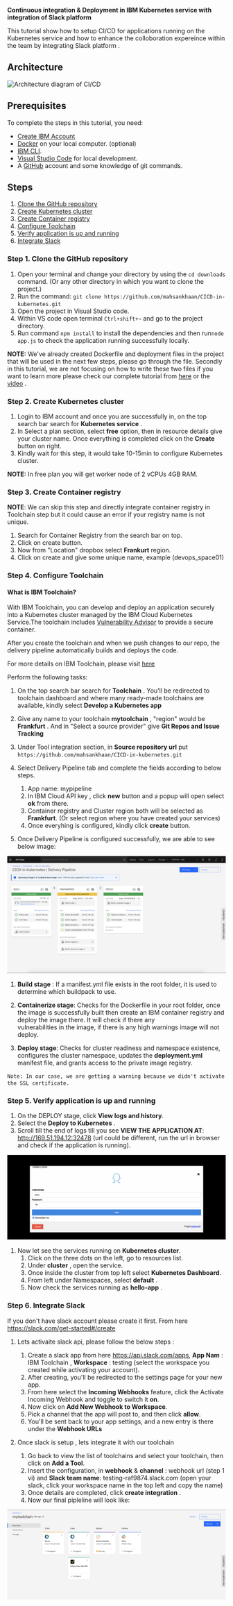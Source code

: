 **Continuous integration & Deployment in IBM Kubernetes service with integration of Slack platform**


This tutorial show how to setup CI/CD for applications running on the Kubernetes service and how to enhance the colloboration expereince within the team by integrating Slack platform . 


## Architecture 

![Architecture diagram of CI/CD](images/m.png)


## Prerequisites

To complete the steps in this tutorial, you need:
* [Create IBM Account](link)
* [Docker](https://docs.docker.com/install/) on your local computer. (optional)
* [IBM CLI](https://docs.docker.com/install/).
* [Visual Studio Code](https://code.visualstudio.com/) for local development.
* A [GitHub](https://github.com/) account and some knowledge of git commands.


## Steps

1. [Clone the GitHub repository](#step-1-clone-the-github-repository)
1. [Create Kubernetes cluster](#step-2-create-kubernetes-cluster)
1. [Create Container registry](#step-3-create-container-registry)
1. [Configure Toolchain](#step-4-configure-toolchain)
1. [Verify application is up and running](#step-5-verify-application-is-up-and-running)
1. [Integrate Slack](#step-6-integrate-slack)


### Step 1. Clone the GitHub repository
1. Open your terminal and change your directory by using the `cd downloads` command. (Or any other directory in which you want to clone the project.)
1. Run the command: `git clone https://github.com/mahsankhaan/CICD-in-kubernetes.git`
1. Open the project in Visual Studio code.
1. Within VS code open terminal `Ctrl+shift+~` and go to the project directory. 
1. Run command `npm install` to install the dependencies and then run`node app.js` to check the application running successfully locally.


__NOTE:__ We've already created Dockerfile and deployment files in the project that will be used in the next few steps, please go through the file. Secondly in this tutorial, we are not focusing on how to write these two files if you want to learn more please check our complete tutorial from [here](https://github.com/marketplace) or the [video](https://www.youtube.com/watch?v=_oKqtRf0aSY) .

### Step 2. Create Kubernetes cluster
1. Login to IBM account and once you are successfully in, on the top search bar search for __Kubernetes service__ .
1. In Select a plan section, select __free__ option, then in resource details give your cluster name. Once everything is completed click on the __Create__ button on right.
1. Kindly wait for this step, it would take 10-15min to configure Kubernetes cluster.

__NOTE:__ In free plan you will get worker node of  2 vCPUs 4GB RAM.


### Step 3. Create Container registry

__NOTE__: We can skip this step and directly integrate container registry in Toolchain step but it could cause an error if your registry name is not unique.


1. Search for Container Registry from the search bar on top.
1. Click on create button.
1. Now from "Location" dropbox select __Frankurt__  region. 
1. Click on create and give some unique name, example (devops_space01)


### Step 4. Configure Toolchain

#### What is IBM Toolchain?
With IBM Toolchain, you can develop and deploy an application securely into a Kubernetes cluster managed by the IBM Cloud Kubernetes Service.The toolchain includes [Vulnerability Advisor](https://cloud.ibm.com/docs/va) to provide a secure container.

After you create the toolchain and when we push changes to our repo, the delivery pipeline automatically builds and deploys the code.

For more details on IBM Toolchain, please visit [here](https://www.ibm.com/cloud/architecture/toolchains)

Perform the following tasks:
1. On the top search bar search for __Toolchain__ . You'll be redirected to toolchain dashboard and where many ready-made toolchains are available, kindly select __Develop a Kubernetes app__
1.  Give any name to your toolchain __mytoolchain__ , "region" would be __Frankfurt__  . And in "Select a source provider" give __Git Repos and Issue Tracking__
1. Under Tool integration section, in __Source repository url__ put `https://github.com/mahsankhaan/CICD-in-kubernetes.git `
1. Select Delivery Pipeline tab and complete the fields according to below steps.

   1. App name:  mypipeline
   1. In IBM Cloud API key , click  __new__ button and a popup will open select __ok__ from there.
   1. Container registry and Cluster region both will be selected as __Frankfurt__. (Or select region where you have created             your services)
   1. Once everyhing is configured, kindly click __create__ button.
1. Once Delivery Pipeline is configured successfully, we are able to see below image:

![Delivery Pipeline](images/m3.png)


   1. __Build stage__ : If a manifest.yml file exists in the root folder, it is used to determine which buildpack to use.  

   1. __Containerize stage__: Checks for the Dockerfile in your root folder, once the image is successfully built then create                               an IBM container registry and deploy the image there.  It will check if there any        
                               vulnerabilities in the image, if there is any high warnings image will not deploy. 

   1. __Deploy stage__: Checks for cluster readiness and namespace existence, configures the cluster namespace, updates the                           __deployment.yml__ manifest file, and grants access to the private image registry.
   
    Note: In our case, we are getting a warning because we didn't activate the SSL certificate.
    
    
### Step 5. Verify application is up and running

1. On the DEPLOY stage, click __View logs and history__. 
1. Select the __Deploy to Kubernetes__ .
1. Scroll till the end of logs till you see __VIEW THE APPLICATION AT__: http://169.51.194.12:32478 (url could be different, run the url in browser and check if the application is running).

![application](images/m5.png)

1. Now let see the services running on __Kubernetes cluster__.
    1. Click on the three dots on the left, go to resources list.
    1. Under __cluster__ , open the service.
    1. Once inside the cluster from top left select __Kubernetes Dashboard__.
    1. From left under Namespaces, select __default__ .
    1. Now check the services running as __hello-app__ .

### Step 6. Integrate Slack
If you don't have slack account please create it first. From here https://slack.com/get-started#/create

1. Lets activaite slack api, please follow the below steps :
   1. Create a slack app from here https://api.slack.com/apps, __App Nam__ : IBM Toolchain , __Workspace__ : testing  (select   the workspace you created while activating your account).
   1. After creating, you'll be redirected to the settings page for your new app.
   1. From here select the __Incoming Webhooks__ feature, click the Activate Incoming Webhook and toggle to switch it __on__.
   1. Now click on __Add New Webhook to Workspace__.
   1. Pick a channel that the app will post to, and then click __allow__.
   1. You'll be sent back to your app settings, and a new entry is there under the __Webhook URLs__
 
 
1. Once slack is setup , lets integrate it with our toolchain
   1. Go back to view the list of toolchains and select your toolchain, then click on __Add a Tool__.
   1. Insert the configuration, in __webhook__ & __channel__ : webhook url (step 1 vi) and __Slack team name__: testing-raf9874.slack.com (open your slack, click your workspace name in the top left and copy the name)
   1. Once details are completed, click __create integration__ .
   1. Now our final pipleline will look like: 
   
![slack pipeline](images/s4.png)


